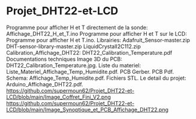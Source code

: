 # Projet_DHT22-et-LCD
Programme pour afficher H et T directement de la sonde: Affichage_DHT22_H_et_T.ino
Programme pour afficher H et T sur le LCD: Programme pour afficher H et T.ino.
Librairies: Adafruit_Sensor-master.zip  DHT-sensor-library-master.zip  LiquidCrystalI2C112.zip
Calibration_Affichage_DHT22: DHT22_Calibration_Temperature.pdf
Documentations techniques
Image 3D du PCB: DHT22_Calibration_Temperature.jpg.
Liste du materiel:  Liste_Materiel_Affichage_Temp_Humidite.pdf.
PCB Gerber.
PCB Pdf.
Schema: Affichage_Temp_Humidite.pdf.
Fichiers STL.
Le detail du projet:  Arduino_Affichage_DHT22.pdf.
https://github.com/supermoun62/Projet_DHT22-et-LCD/blob/main/Image_Coffret_Fini_V2.png
https://github.com/supermoun62/Projet_DHT22-et-LCD/blob/main/Image_Synoptique_et_PCB_Affichage_DHT22.png
